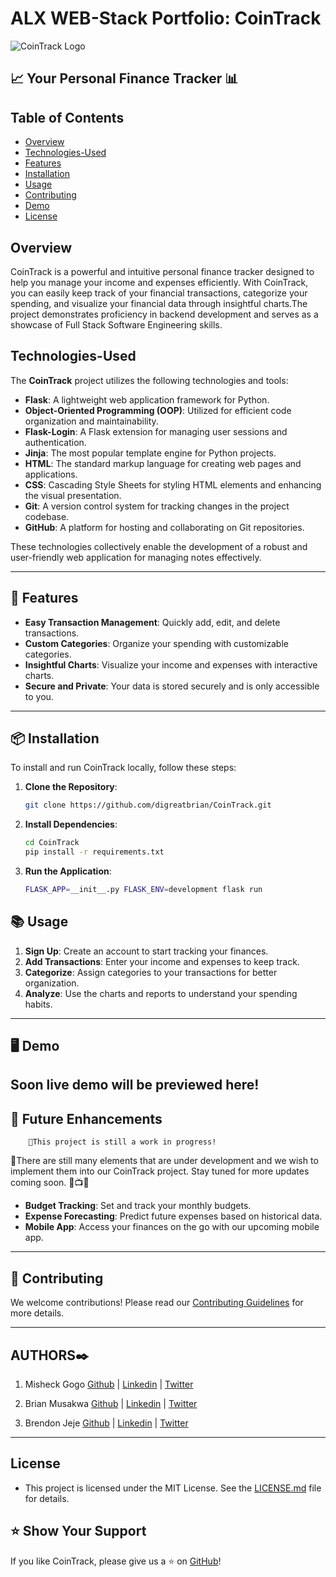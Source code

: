 # ALX WEB-Stack Portfolio: CoinTrack

![CoinTrack Logo](https://via.placeholder.com/728x90.png?text=CoinTrack+Logo)

## 📈 Your Personal Finance Tracker 📊

## Table of Contents

- [Overview](#overview)
- [Technologies-Used](#technologies-used)
- [Features](#features)
- [Installation](#installation)
- [Usage](#usage)
- [Contributing](#contributing)
- [Demo](demo)
- [License](license)

## Overview

CoinTrack is a powerful and intuitive personal finance tracker designed to help you manage your income and expenses efficiently. With CoinTrack, you can easily keep track of your financial transactions, categorize your spending, and visualize your financial data through insightful charts.The project demonstrates proficiency in backend development and serves as a showcase of Full Stack Software Engineering skills.

## Technologies-Used

The **CoinTrack** project utilizes the following technologies and tools:

- __Flask__: A lightweight web application framework for Python.
- __Object-Oriented Programming (OOP)__: Utilized for efficient code organization and maintainability.
- __Flask-Login__: A Flask extension for managing user sessions and authentication.
- __Jinja__: The most popular template engine for Python projects.
- __HTML__: The standard markup language for creating web pages and applications.
- __CSS__: Cascading Style Sheets for styling HTML elements and enhancing the visual presentation.
- __Git__: A version control system for tracking changes in the project codebase.
- __GitHub__: A platform for hosting and collaborating on Git repositories.

These technologies collectively enable the development of a robust and user-friendly web application for managing notes effectively.


---

## 🚀 Features

- **Easy Transaction Management**: Quickly add, edit, and delete transactions.
- **Custom Categories**: Organize your spending with customizable categories.
- **Insightful Charts**: Visualize your income and expenses with interactive charts.
- **Secure and Private**: Your data is stored securely and is only accessible to you.

---

## 📦 Installation

To install and run CoinTrack locally, follow these steps:

1. **Clone the Repository**:
    ```bash
    git clone https://github.com/digreatbrian/CoinTrack.git
    ```

2. **Install Dependencies**:
    ```bash
    cd CoinTrack
    pip install -r requirements.txt
    ```

3. **Run the Application**:
    ```bash
    FLASK_APP=__init__.py FLASK_ENV=development flask run
    ```

## 📚 Usage

1. **Sign Up**: Create an account to start tracking your finances.
2. **Add Transactions**: Enter your income and expenses to keep track.
3. **Categorize**: Assign categories to your transactions for better organization.
4. **Analyze**: Use the charts and reports to understand your spending habits.

---
## 🖥️ Demo

Soon live demo will be previewed here!
---

## 🌟 Future Enhancements

        🚧This project is still a work in progress!
        
📍There are still many elements that are under development and we wish to implement them into our CoinTrack project. Stay tuned for more updates coming soon. 🍿📺🍿

- **Budget Tracking**: Set and track your monthly budgets.
- **Expense Forecasting**: Predict future expenses based on historical data.
- **Mobile App**: Access your finances on the go with our upcoming mobile app.

---

## 📝 Contributing

We welcome contributions! Please read our [Contributing Guidelines](CONTRIBUTING.md) for more details.

---

## AUTHORS✒️

1. Misheck Gogo [Github](https://github.com/MisheckGalx) | [Linkedin](https://www.linkedin.com/in/misheckgogo/) | [Twitter](https://twitter.com/kingboris28)

2. Brian Musakwa [Github](https://github.com/digreatbrian) | [Linkedin](https://www.linkedin.com/in/digreatbrian/) | [Twitter](digreatbrian)

3. Brendon Jeje [Github](https://github.com/Brendon45) | [Linkedin](https://www.linkedin.com/in/brendonjeje/) | [Twitter](https://twitter.com/brendon4545)

---
## License

- This project is licensed under the MIT License. See the [LICENSE.md](LICENSE.md) file for details.
  
## ⭐️ Show Your Support

If you like CoinTrack, please give us a ⭐️ on [GitHub](https://github.com/digreatbrian/CoinTrack.git)!
